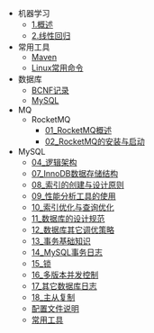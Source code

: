 - 机器学习
  - [1.概述](01机器学习\01机器概述\1.1概述.md)
  - [2.线性回归](01机器学习\02线性回归\2.1线性回归.md)
- 常用工具
  - [Maven](02常用工具\01Maven\maven.md)
  - [Linux常用命令](05Linux\常用命令.md)
- 数据库
  - [BCNF记录](03数据库\BCNF记录.md)
  - [MySQL](03数据库\MySQL数据库笔记.md)
- MQ
  - RocketMQ
    - [01_RocketMQ概述](04MQ\RocketMQ\01_RocketMQ概述.md)
    - [02_RocketMQ的安装与启动](04MQ\RocketMQ\02_RocketMQ的安装与启动.md)
- MySQL
  - [04_逻辑架构](03数据库\ksf\第04章_逻辑架构.md)
  - [07_InnoDB数据存储结构](03数据库\ksf\第07章_InnoDB数据存储结构.md)
  - [08_索引的创建与设计原则](03数据库\ksf\第08章_索引的创建与设计原则.md)
  - [09_性能分析工具的使用](03数据库\ksf\第09章_性能分析工具的使用.md)
  - [10_索引优化与查询优化](03数据库\ksf\第10章_索引优化与查询优化.md)
  - [11_数据库的设计规范](03数据库\ksf\第11章_数据库的设计规范.md)
  - [12_数据库其它调优策略](03数据库\ksf\第12章_数据库其它调优策略.md)
  - [13_事务基础知识](03数据库\ksf\第13章_事务基础知识.md)
  - [14_MySQL事务日志](03数据库\ksf\第14章_MySQL事务日志.md)
  - [15_锁](03数据库\ksf\第15章_锁.md)
  - [16_多版本并发控制](03数据库\ksf\第16章_多版本并发控制.md)
  - [17_其它数据库日志](03数据库\ksf\第17章_其它数据库日志.md)
  - [18_主从复制](03数据库\ksf\第18章_主从复制.md)
  - [配置文件说明](03数据库\ksf\配置文件说明.md)
  - [常用工具](03数据库\ksf\常用工具.md)
